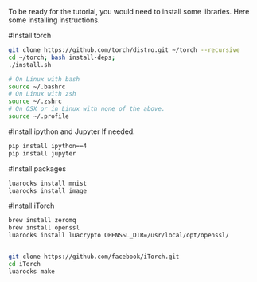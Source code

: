 To be ready for the tutorial, you would need to install some libraries. Here some installing instructions. 

#Install torch
``` bash
git clone https://github.com/torch/distro.git ~/torch --recursive 
cd ~/torch; bash install-deps; 
./install.sh 

# On Linux with bash
source ~/.bashrc
# On Linux with zsh
source ~/.zshrc
# On OSX or in Linux with none of the above.
source ~/.profile
```



#Install ipython and Jupyter
If needed:

``` bash
pip install ipython==4
pip install jupyter
```


#Install packages
``` bash
luarocks install mnist
luarocks install image
```


#Install iTorch
``` bash
brew install zeromq
brew install openssl
luarocks install luacrypto OPENSSL_DIR=/usr/local/opt/openssl/


git clone https://github.com/facebook/iTorch.git
cd iTorch
luarocks make 
```

